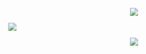 <p align="center">
<img src="https://capsule-render.vercel.app/api?type=waving&color=timeGradient&height=300&&section=header&text=Hi%20There!&fontSize=90&fontAlign=50&fontAlignY=30&desc=I'm%20Matriy&descAlign=50&descSize=40&descAlignY=60&animation=twinkling" />
</p>

<img align="center" src="https://skillicons.dev/icons?i=c,cpp,py,js,html,css,php,md,mysql,wordpress,docker,git,vscode,obsidian" />


<p align="center">
<img src="https://capsule-render.vercel.app/api?type=waving&color=timeGradient&height=300&&section=footer&text=The%20End&fontSize=90&fontAlign=50&fontAlignY=70&desc=&descAlign=50&descSize=30&descAlignY=40&animation=twinkling" />
</p>
